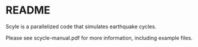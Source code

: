 # README #

Scyle is a parallelized code that simulates earthquake cycles.

Please see scycle-manual.pdf for more information, including example files.


